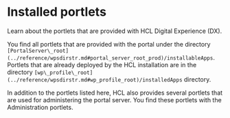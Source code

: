 # Installed portlets



Learn about the portlets that are provided with HCL Digital Experience (DX).

You find all portlets that are provided with the portal under the directory `[PortalServer\_root](../reference/wpsdirstr.md#portal_server_root_prod)/installableApps`. Portlets that are already deployed by the HCL installation are in the directory `[wp\_profile\_root](../reference/wpsdirstr.md#wp_profile_root)/installedApps` directory.

In addition to the portlets listed here, HCL also provides several portlets that are used for administering the portal server. You find these portlets with the Administration portlets.

<!--
**[Business portlets](bizportlet.md)**  
Business portlets are automatically installed during the HCL DX installation. You can place and display them on a page after you install and start the portal.-->


